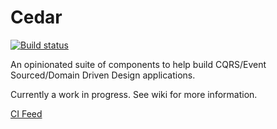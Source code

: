 Cedar
===

[![Build status](https://ci.appveyor.com/api/projects/status/4ck4andqsnnrbes1)](https://ci.appveyor.com/project/damianh/cedar) 

An opinionated suite of components to help build CQRS/Event Sourced/Domain Driven Design applications.

Currently a work in progress. See wiki for more information.

[CI Feed](https://www.myget.org/F/dh/)
